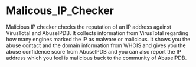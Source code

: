 # Malicous_IP_Checker
Malicious IP checker checks the reputation of an IP address against VirusTotal and AbuseIPDB. It collects information from VirusTotal regarding how many engines marked the IP as malware or malicious. It shows you the abuse contact and the domain information from WHOIS and gives you the abuse confidence score from AbuseIPDB and you can also report the IP address which you feel is malicious back to the community of AbuseIPDB. 
